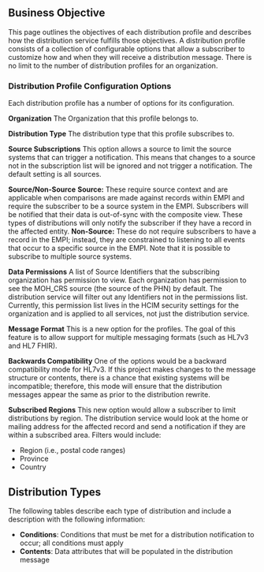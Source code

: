 ## Business Objective
This page outlines the objectives of each distribution profile and describes how the distribution service fulfills those objectives. A distribution profile consists of a collection of configurable options that allow a subscriber to customize how and when they will receive a distribution message. There is no limit to the number of distribution profiles for an organization.

### Distribution Profile Configuration Options
Each distribution profile has a number of options for its configuration.

**Organization**
The Organization that this profile belongs to.

**Distribution Type**
The distribution type that this profile subscribes to.

**Source Subscriptions**
This option allows a source to limit the source systems that can trigger a notification. This means that changes to a source not in the subscription list will be ignored and not trigger a notification. The default setting is all sources.

**Source/Non-Source**
**Source:** These require source context and are applicable when comparisons are made against records within EMPI and require the subscriber to be a source system in the EMPI. Subscribers will be notified that their data is out-of-sync with the composite view. These types of distributions will only notify the subscriber if they have a record in the affected entity.
**Non-Source:** These do not require subscribers to have a record in the EMPI; instead, they are constrained to listening to all events that occur to a specific source in the EMPI. Note that it is possible to subscribe to multiple source systems.

**Data Permissions**
A list of Source Identifiers that the subscribing organization has permission to view. Each organization has permission to see the MOH_CRS source (the source of the PHN) by default. The distribution service will filter out any Identifiers not in the permissions list. Currently, this permission list lives in the HCIM security settings for the organization and is applied to all services, not just the distribution service.

**Message Format**
This is a new option for the profiles. The goal of this feature is to allow support for multiple messaging formats (such as HL7v3 and HL7 FHIR).

**Backwards Compatibility**
One of the options would be a backward compatibility mode for HL7v3. If this project makes changes to the message structure or contents, there is a chance that existing systems will be incompatible; therefore, this mode will ensure that the distribution messages appear the same as prior to the distribution rewrite.

**Subscribed Regions**
This new option would allow a subscriber to limit distributions by region. The distribution service would look at the home or mailing address for the affected record and send a notification if they are within a subscribed area. Filters would include:
* Region (i.e., postal code ranges)
* Province
* Country

## Distribution Types
The following tables describe each type of distribution and include a description with the following information:
* **Conditions**: Conditions that must be met for a distribution notification to occur; all conditions must apply
* **Contents**: Data attributes that will be populated in the distribution message